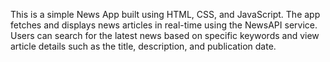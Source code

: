 This is a simple News App built using HTML, CSS, and JavaScript. 
The app fetches and displays news articles in real-time using the NewsAPI service. 
Users can search for the latest news based on specific keywords and view article details such as the title, description, and publication date.
